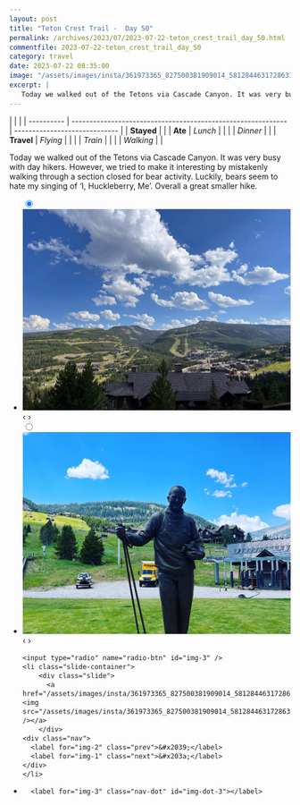 ```yaml
---
layout: post
title: "Teton Crest Trail -  Day 50"
permalink: /archives/2023/07/2023-07-22-teton_crest_trail_day_50.html
commentfile: 2023-07-22-teton_crest_trail_day_50
category: travel
date: 2023-07-22 08:35:00
image: "/assets/images/insta/361973365_827500381909014_5812844631728631552_n_18016019347725320.jpg"
excerpt: |
   Today we walked out of the Tetons via Cascade Canyon. It was very busy with day hikers. However, we tried to make it interesting by mistakenly walking through a section closed for bear activity. Luckily, bears seem to hate my singing of ‘I, Huckleberry, Me’. Overall a great smaller hike.
---
```


|            |                                                              |
| ---------- | ------------------------------------------------------------ | ----------------------------- |
| **Stayed** |  |
| **Ate**    | _Lunch_                                                      |          |
|            | _Dinner_                                                     |          |
| **Travel** | _Flying_                                                     |          |
|            | _Train_                                                      |          |
|            | _Walking_                                                    |          |


 Today we walked out of the Tetons via Cascade Canyon. It was very busy with day hikers. However, we tried to make it interesting by mistakenly walking through a section closed for bear activity. Luckily, bears seem to hate my singing of ‘I, Huckleberry, Me’. Overall a great smaller hike.


<ul class="slides">
    <input type="radio" name="radio-btn" id="img-1" checked="checked" />
    <li class="slide-container">
        <div class="slide">
          <a href="/assets/images/insta/361953604_3562048407403684_1357918557904278262_n_18216932053222285.jpg"><img src="/assets/images/insta/361953604_3562048407403684_1357918557904278262_n_18216932053222285.jpg" /></a>
        </div>
    <div class="nav">
      <label for="img-3" class="prev">&#x2039;</label>
      <label for="img-2" class="next">&#x203a;</label>
    </div>
    </li>
        <input type="radio" name="radio-btn" id="img-2"  />
    <li class="slide-container">
        <div class="slide">
          <a href="/assets/images/insta/362011099_1682053298909673_3692151339759603437_n_18041430877451984.jpg"><img src="/assets/images/insta/362011099_1682053298909673_3692151339759603437_n_18041430877451984.jpg" /></a>
        </div>
    <div class="nav">
      <label for="img-1" class="prev">&#x2039;</label>
      <label for="img-3" class="next">&#x203a;</label>
    </div>
    </li>
    
    <input type="radio" name="radio-btn" id="img-3" />
    <li class="slide-container">
        <div class="slide">
          <a href="/assets/images/insta/361973365_827500381909014_5812844631728631552_n_18016019347725320.jpg"><img src="/assets/images/insta/361973365_827500381909014_5812844631728631552_n_18016019347725320.jpg" /></a>
        </div>
    <div class="nav">
      <label for="img-2" class="prev">&#x2039;</label>
      <label for="img-1" class="next">&#x203a;</label>
    </div>
    </li>
			
<li class="nav-dots">
      <label for="img-1" class="nav-dot" id="img-dot-1"></label>
      <label for="img-2" class="nav-dot" id="img-dot-2"></label>

      <label for="img-3" class="nav-dot" id="img-dot-3"></label>

</li>
</ul>        
             

		